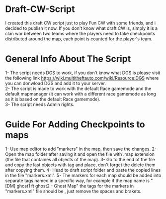 # Draft-CW-Script
I created this draft CW script just to play Fun CW with some friends, and i decided to publish it now.
If you don't know what draft CW is, simply it is a clan war between two teams where the players need to take checkpoints distributed around the map, each point is counted for the player's team.

# General Info About The Script

1- The script needs DGS to work, if you don't know what DGS is please visit the following link https://wiki.multitheftauto.com/wiki/Resource:DGS where you can donwload DGS and add it to your server.<br>
2- The script is made to work with the default Race gamemode and the default mapmanager (it can work with a different race gamemode as long as it is based on the default Race gamemode).<br>
3- The script needs Admin rights.

# Guide For Adding Checkpoints to maps

1- Use map editor to add "markers" in the map, then save the changes.
2- Open the map folder after saving it and open the file with .map extension (the file that containes all objects of the map).
3- Go to the end of the file and copy the last objects with <marker> tag and place, don't forget the delete them after copying them.
4- Head to draft script folder and paste the copied lines in the file "markers.xml".
5- The markers for each map should be added into separate tags named in a specific way, for example if the map name is "[DM] ghost1 ft ghost2 - Ghost Map" the tags for the markers in "markers.xml" file should be <DMghost1ftghost2-GhostMap>, just remove the spaces and brakets.
